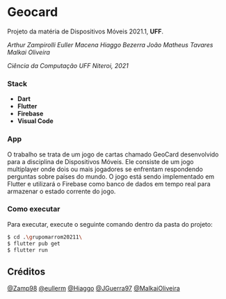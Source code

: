 # Geocard
 Projeto da matéria de Dispositivos Móveis 2021.1, **UFF**.

*Arthur Zampirolli*
*Euller Macena*
*Hiaggo Bezerra*
*João Matheus Tavares*
*Malkai Oliveira*

*Ciência da Computação*
*UFF*
*Niteroi, 2021*

### Stack
  * **Dart**
  * **Flutter**
  * **Firebase**
  * **Visual Code**


### App
O trabalho se trata de um jogo de cartas chamado GeoCard desenvolvido para a disciplina de Dispositivos Móveis. Ele consiste de um jogo multiplayer onde dois ou mais jogadores se enfrentam respondendo perguntas sobre países do mundo. O jogo está sendo implementado em Flutter e utilizará o Firebase como banco de dados em tempo real para armazenar o estado corrente do jogo.


### Como executar

Para executar, execute o seguinte comando dentro da pasta do projeto:
```sh
$ cd .\grupomarrom20211\
$ flutter pub get
$ flutter run
```


Créditos
----

[@Zamp98](https://github.com/Zamp98)
[@eullerm](https://github.com/eullerm)
[@Hiaggo](https://github.com/Hiaggo/)
[@JGuerra97](https://github.com/JGuerra97) 
[@MalkaiOliveira](https://github.com/MalkaiOliveira)
